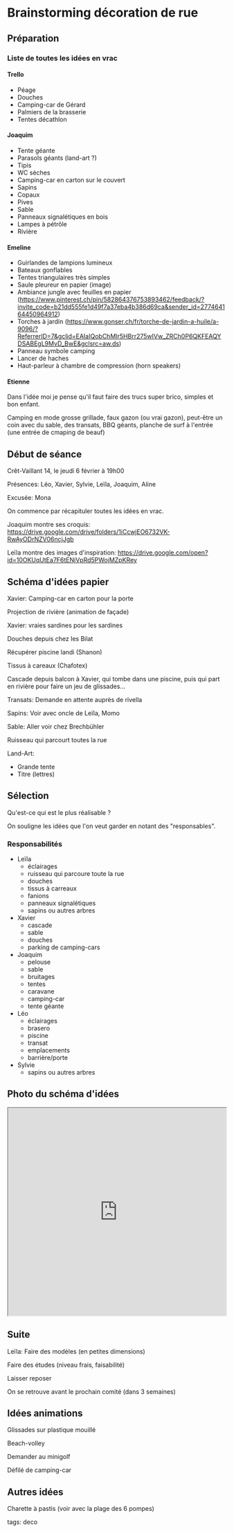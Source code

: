 # Brainstorming décoration de rue

## Préparation

### Liste de toutes les idées en vrac

#### Trello

* Péage
* Douches
* Camping-car de Gérard
* Palmiers de la brasserie
* Tentes décathlon

#### Joaquim

* Tente géante
* Parasols géants (land-art ?)
* Tipis
* WC sèches
* Camping-car en carton sur le couvert
* Sapins
* Copaux
* Pives
* Sable
* Panneaux signalétiques en bois
* Lampes à pétrôle
* Rivière

#### Emeline

* Guirlandes de lampions lumineux
* Bateaux gonflables
* Tentes triangulaires très simples
* Saule pleureur en papier (image)
* Ambiance jungle avec feuilles en papier (https://www.pinterest.ch/pin/582864376753893462/feedback/?invite_code=b21dd555fe1d49f7a37eba4b386d69ca&sender_id=277464164450964912)
* Torches à jardin (https://www.gonser.ch/fr/torche-de-jardin-a-huile/a-9096/?ReferrerID=7&gclid=EAIaIQobChMIr5HBrr275wIVw_ZRCh0P6QKFEAQYDSABEgL9MvD_BwE&gclsrc=aw.ds)
* Panneau symbole camping
* Lancer de haches
* Haut-parleur à chambre de compression (horn speakers)

#### Etienne

Dans l'idée moi je pense qu'il faut faire des trucs super brico, simples et bon enfant.

Camping en mode grosse grillade, faux gazon (ou vrai gazon), peut-être un coin avec du sable, des transats, BBQ géants, planche de surf à l'entrée (une entrée de cmaping de beauf)

## Début de séance

Crêt-Vaillant 14, le jeudi 6 février à 19h00

Présences: Léo, Xavier, Sylvie, Leïla, Joaquim, Aline

Excusée: Mona

On commence par récapituler toutes les idées en vrac.

Joaquim montre ses croquis: https://drive.google.com/drive/folders/1iCcwjEO6732VK-RwAyODrNZV06ncjJgb

Leïla montre des images d'inspiration: https://drive.google.com/open?id=10OKUqUtEa7F6tENjVpRd5PWojMZpKRey

## Schéma d'idées papier

Xavier: Camping-car en carton pour la porte

Projection de rivière (animation de façade)

Xavier: vraies sardines pour les sardines

Douches depuis chez les Bilat

Récupérer piscine landi (Shanon)

Tissus à careaux (Chafotex)

Cascade depuis balcon à Xavier, qui tombe dans une piscine, puis qui part en rivière pour faire un jeu de glissades...

Transats: Demande en attente auprès de rivella

Sapins: Voir avec oncle de Leïla, Momo

Sable: Aller voir chez Brechbühler

Ruisseau qui parcourt toutes la rue

Land-Art:  
* Grande tente
* Titre (lettres)

## Sélection

Qu'est-ce qui est le plus réalisable ?

On souligne les idées que l'on veut garder en notant des "responsables".

### Responsabilités

* Leïla
    * éclairages
    * ruisseau qui parcoure toute la rue
    * douches
    * tissus à carreaux
    * fanions
    * panneaux signalétiques
    * sapins ou autres arbres
* Xavier
    * cascade
    * sable
    * douches
    * parking de camping-cars
* Joaquim
    * pelouse
    * sable
    * bruitages
    * tentes
    * caravane
    * camping-car
    * tente géante
* Léo
    * éclairages
    * brasero
    * piscine
    * transat
    * emplacements
    * barrière/porte
* Sylvie
    * sapins ou autres arbres


## Photo du schéma d'idées

<iframe src="https://drive.google.com/file/d/1ybuNiadxg27ZdCNhBEmO5qV8zT8_9tJU/preview" width="640" height="480" style="max-width:100%"></iframe>

## Suite

Leïla: Faire des modèles (en petites dimensions)

Faire des études (niveau frais, faisabilité)

Laisser reposer

On se retrouve avant le prochain comité (dans 3 semaines)

## Idées animations

Glissades sur plastique mouillé

Beach-volley

Demander au minigolf

Défilé de camping-car

## Autres idées

Charette à pastis (voir avec la plage des 6 pompes)

tags: deco